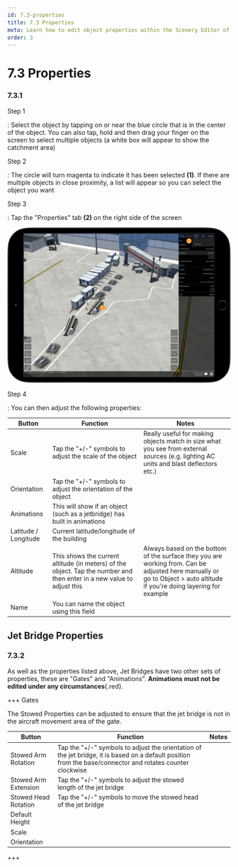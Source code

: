 ```yaml
---
id: 7.3-properties
title: 7.3 Properties
meta: Learn how to edit object properties within the Scenery Editor of Infinite Flight.
order: 3
---
```




# 7.3 Properties

### 7.3.1

Step 1

: Select the object by tapping on or near the blue circle that is in the center of the object. You can also tap, hold and then drag your finger on the screen to select multiple objects (a white box will appear to show the catchment area)



Step 2

: The circle will turn magenta to indicate it has been selected **(1)**. If there are multiple objects in close proximity, a list will appear so you can select the object you want



Step 3

: Tap the "Properties" tab **(2)** on the right side of the screen



![Image 7.3.1.1 - Changing Object Properties](_images/manual/frames/selecting-object-properties.png)



Step 4

: You can then adjust the following properties:



| Button               | Function                                                     | Notes                                                        |
| -------------------- | ------------------------------------------------------------ | ------------------------------------------------------------ |
| Scale                | Tap the "+/-" symbols to adjust the scale of the object      | Really useful for making objects match in size what you see from external sources (e.g. lighting AC units and blast deflectors etc.) |
| Orientation          | Tap the "+/-" symbols to adjust the orientation of the object |                                                              |
| Animations           | This will show if an object (such as a jetbridge) has built in animations |                                                              |
| Latitude / Longitude | Current latitude/longitude of the building                   |                                                              |
| Altitude             | This shows the current altitude (in meters) of the object. Tap the number and then enter in a new value to adjust this | Always based on the bottom of the surface they you are working from. Can be adjusted here manually or go to Object > auto altitude if you're doing layering for example |
| Name                 | You can name the object using this field                     |                                                              |



## Jet Bridge Properties

### 7.3.2

As well as the properties listed above, Jet Bridges have two other sets of properties, these are "Gates" and "Animations". **Animations must not be edited under any circumstances**{.red}.



+++ Gates

The Stowed Properties can be adjusted to ensure that the jet bridge is not in the aircraft movement area of the gate.

| Button               | Function                                                     | Notes |
| -------------------- | ------------------------------------------------------------ | ----- |
| Stowed Arm Rotation  | Tap the "+/-" symbols to adjust the orientation of the jet bridge, it is based on a default position from the base/connector and rotates counter clockwise |       |
| Stowed Arm Extension | Tap the "+/-" symbols to adjust the stowed length of the jet bridge |       |
| Stowed Head Rotation | Tap the "+/-" symbols to move the stowed head of the jet bridge |       |
| Default Height       |                                                              |       |
| Scale                |                                                              |       |
| Orientation          |                                                              |       |

+++


